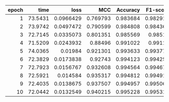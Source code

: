 |   epoch |    time |      loss |      MCC |   Accuracy |   F1-score |
|--------:|--------:|----------:|---------:|-----------:|-----------:|
|       1 | 73.5431 | 0.0966429 | 0.769793 |   0.983684 |   0.982919 |
|       2 | 73.9742 | 0.0497472 | 0.790599 |   0.984808 |   0.984368 |
|       3 | 72.7145 | 0.0335073 | 0.801351 |   0.985569 |   0.98516  |
|       4 | 71.5209 | 0.0243932 | 0.88496  |   0.991022 |   0.99112  |
|       5 | 74.0365 | 0.01984   | 0.921301 |   0.993633 |   0.993776 |
|       6 | 72.3829 | 0.0173838 | 0.92743  |   0.994123 |   0.994255 |
|       7 | 72.7923 | 0.0156767 | 0.932608 |   0.994564 |   0.994678 |
|       8 | 72.5921 | 0.014584  | 0.935317 |   0.994812 |   0.994912 |
|       9 | 72.4035 | 0.0138675 | 0.937507 |   0.994957 |   0.995062 |
|      10 | 72.0442 | 0.0132549 | 0.940215 |   0.995228 |   0.995311 |